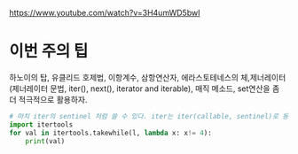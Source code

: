 https://www.youtube.com/watch?v=3H4umWD5bwI

# 이번 주의 팁
하노이의 탑, 유클리드 호제법, 이항계수, 삼항연산자, 에라스토테네스의 체,제너레이터(제너레이터 문법, iter(), next(), iterator and iterable), 매직 메소드, set연산을 좀 더 적극적으로 활용하자.
```python
# 마치 iter의 sentinel 처럼 쓸 수 있다. iter는 iter(callable, sentinel)로 동작하는 반면, takewhile은 type 즉, list 등에도 활용할 수 있다.
import itertools
for val in itertools.takewhile(l, lambda x: x!= 4):
    print(val)
```
